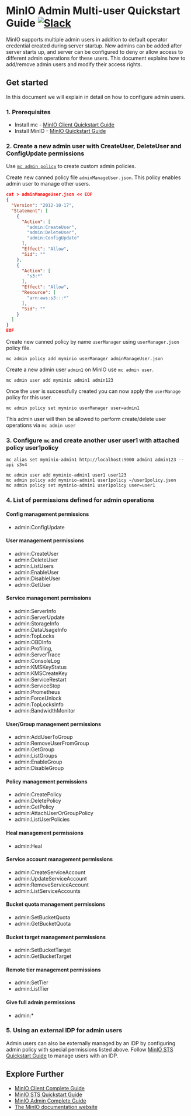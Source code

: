 # MinIO Admin Multi-user Quickstart Guide [![Slack](https://slack.min.io/slack?type=svg)](https://slack.min.io)
MinIO supports multiple admin users in addition to default operator credential created during server startup. New admins can be added after server starts up, and server can be configured to deny or allow access to different admin operations for these users. This document explains how to add/remove admin users and modify their access rights.

## Get started
In this document we will explain in detail on how to configure admin users.

### 1. Prerequisites
- Install mc - [MinIO Client Quickstart Guide](https://docs.min.io/docs/minio-client-quickstart-guide.html)
- Install MinIO - [MinIO Quickstart Guide](https://docs.min.io/docs/minio-quickstart-guide)

### 2. Create a new admin user with CreateUser, DeleteUser and ConfigUpdate permissions
Use [`mc admin policy`](https://docs.min.io/docs/minio-admin-complete-guide.html#policies) to create custom admin policies.

Create new canned policy file `adminManageUser.json`. This policy enables admin user to
manage other users.
```json
cat > adminManageUser.json << EOF
{
  "Version": "2012-10-17",
  "Statement": [
    {
      "Action": [
        "admin:CreateUser",
        "admin:DeleteUser",
        "admin:ConfigUpdate"
      ],
      "Effect": "Allow",
      "Sid": ""
    },
    {
      "Action": [
        "s3:*"
      ],
      "Effect": "Allow",
      "Resource": [
        "arn:aws:s3:::*"
      ],
      "Sid": ""
    }
  ]
}
EOF
```

Create new canned policy by name `userManager` using `userManager.json` policy file.
```
mc admin policy add myminio userManager adminManageUser.json
```

Create a new admin user `admin1` on MinIO use `mc admin user`.
```
mc admin user add myminio admin1 admin123
```

Once the user is successfully created you can now apply the `userManage` policy for this user.

```
mc admin policy set myminio userManager user=admin1
```

This admin user will then be allowed to perform create/delete user operations via `mc admin user`

### 3. Configure `mc` and create another user user1 with attached policy user1policy
```
mc alias set myminio-admin1 http://localhost:9000 admin1 admin123 --api s3v4

mc admin user add myminio-admin1 user1 user123
mc admin policy add myminio-admin1 user1policy ~/user1policy.json
mc admin policy set myminio-admin1 user1policy user=user1
```

### 4. List of permissions defined for admin operations
#### Config management permissions
- admin:ConfigUpdate

#### User management permissions
- admin:CreateUser
- admin:DeleteUser
- admin:ListUsers
- admin:EnableUser
- admin:DisableUser
- admin:GetUser

#### Service management permissions
- admin:ServerInfo
- admin:ServerUpdate
- admin:StorageInfo
- admin:DataUsageInfo
- admin:TopLocks
- admin:OBDInfo
- admin:Profiling,
- admin:ServerTrace
- admin:ConsoleLog
- admin:KMSKeyStatus
- admin:KMSCreateKey
- admin:ServiceRestart
- admin:ServiceStop
- admin:Prometheus
- admin:ForceUnlock
- admin:TopLocksInfo
- admin:BandwidthMonitor

#### User/Group management permissions
- admin:AddUserToGroup
- admin:RemoveUserFromGroup
- admin:GetGroup
- admin:ListGroups
- admin:EnableGroup
- admin:DisableGroup

#### Policy management permissions
- admin:CreatePolicy
- admin:DeletePolicy
- admin:GetPolicy
- admin:AttachUserOrGroupPolicy
- admin:ListUserPolicies

#### Heal management permissions
- admin:Heal

#### Service account management permissions
- admin:CreateServiceAccount
- admin:UpdateServiceAccount
- admin:RemoveServiceAccount
- admin:ListServiceAccounts

#### Bucket quota management permissions
- admin:SetBucketQuota
- admin:GetBucketQuota

#### Bucket target management permissions
- admin:SetBucketTarget
- admin:GetBucketTarget

#### Remote tier management permissions
- admin:SetTier
- admin:ListTier

#### Give full admin permissions
- admin:*

### 5. Using an external IDP for admin users
Admin users can also be externally managed by an IDP by configuring admin policy with
special permissions listed above. Follow [MinIO STS Quickstart Guide](https://docs.min.io/docs/minio-sts-quickstart-guide) to manage users with an IDP.

## Explore Further
- [MinIO Client Complete Guide](https://docs.min.io/docs/minio-client-complete-guide)
- [MinIO STS Quickstart Guide](https://docs.min.io/docs/minio-sts-quickstart-guide)
- [MinIO Admin Complete Guide](https://docs.min.io/docs/minio-admin-complete-guide.html)
- [The MinIO documentation website](https://docs.min.io)
